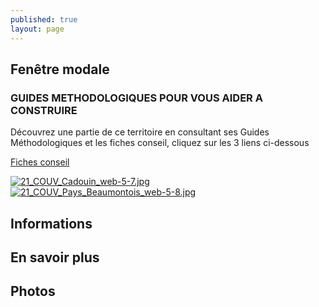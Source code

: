 ```yaml
---
published: true
layout: page
---
```


## Fenêtre modale

### GUIDES METHODOLOGIQUES POUR VOUS AIDER A CONSTRUIRE

Découvrez une partie de ce territoire en consultant ses Guides Méthodologiques et les fiches conseil, cliquez sur les 3 liens ci-dessous

<a href="http://cauedordogne.com/25-fiches-conseils/ " target="_blank">Fiches conseil </a>

<a href="https://fr.calameo.com/read/004999995319bba513e37 " target="_blank">![21_COUV_Cadouin_web-5-7.jpg]({{site.baseurl}}/data/images/21/portrait/21_COUV_Cadouin_web-5-7.jpg) </a> <a href="https://fr.calameo.com/read/0049999953279e4ef3ca3 " target="_blank">![21_COUV_Pays_Beaumontois_web-5-8.jpg]({{site.baseurl}}/data/images/21/portrait/21_COUV_Pays_Beaumontois_web-5-8.jpg) </a>


## Informations

## En savoir plus

## Photos
